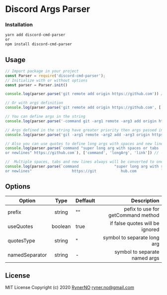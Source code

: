 # Discord Args Parser

### Installation 
```sh
yarn add discord-cmd-parser
or
npm install discord-cmd-parser
```
## Usage

```js
// Import package in your project
const Parser = require('discord-cmd-parser');
// Initialize with or without options
const parser = Parser.init()

console.log(parser.parse('git remote add origin https://github.com')) // ---> {_:['git', 'remote', 'add', 'origin', 'https://github.com']}

// Or with args definition
console.log(parser.parse('git remote add origin https://github.com', ['command', 'arg1', 'arg2', 'arg3'])) // ---> {_:['https://github.com'], command: 'git', arg1: 'remote', arg2: 'add', arg3: 'origin'}

// You can define args in the string
console.log(parser.parse('-command git -arg1 remote -arg3 add origin https://github.com')) // ---> {_:['https://github.com'], command: 'git', arg1: 'remote', arg2: 'add', arg3: 'origin'}

// Args defined in the string have greater priority then args passed in array
console.log(parser.parse('git -arg1 remote -arg2 add -arg3 origin https://github.com -command replaced'), ['command']) // ---> {_:['git', 'https://github.com'], command: 'replaced', arg1: 'remote', arg2: 'add', arg3: 'origin'}

// Also you can use quotes to define long args with spaces and new lines
console.log(parser.parse(`command "super long arg with spaces or tabs   
or newlines" https://github.com`), ['command', 'longArg', 'link']) // ---> {_:[], command: 'command', longarg: 'super long arg with spaces or tabs or newlines', link: 'https://github.com'}

//  Multiple spaces, tabs and new lines always will be converted to one space
console.log(parser.parse(`command                "super long arg with spaces or tabs   
or newlines"                  https://git           hub.com           `), ['command', 'longArg', 'link']) // ---> {_:['hub.com'], command: 'command', longArg: 'super long arg with spaces or tabs or newlines', link: 'https://git'}
```
## Options

| Option        | Type          | Deffault | Description  | 
| ------------- |:--------------:| ---------- | -----:|
| prefix | string | "" | pefix to use for getCommand method
| useQuotes | boolean | true | if false quotes will be ignored  |
| quotesType| string | "|symbol to separate long arg|
|namedSeparator| string | - | symbol to separate named args

## License
MIT License
Copyright (c) 2020 [RynerNO](https://github.com/RynerNO) <ryner.no@gmail.com>
